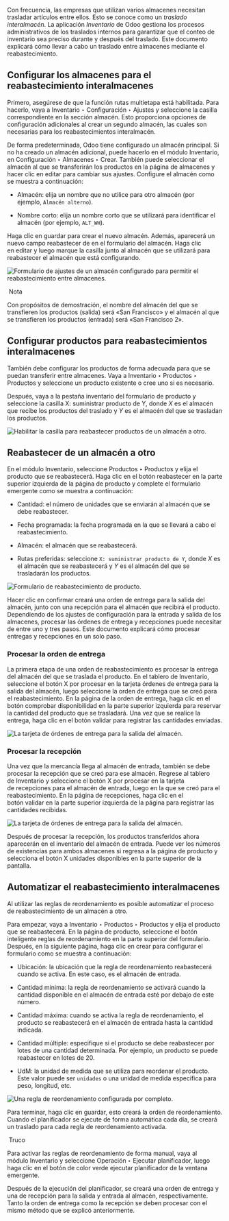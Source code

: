 Con frecuencia, las empresas que utilizan varios almacenes necesitan trasladar artículos entre ellos. Esto se conoce como un _traslado interalmacén_. La aplicación _Inventario_ de Odoo gestiona los procesos administrativos de los traslados internos para garantizar que el conteo de inventario sea preciso durante y después del traslado. Este documento explicará cómo llevar a cabo un traslado entre almacenes mediante el reabastecimiento.

## Configurar los almacenes para el reabastecimiento interalmacenes[](https://www.odoo.com/documentation/17.0/es/applications/inventory_and_mrp/inventory/warehouses_storage/inventory_management/warehouse_replenishment_transfer.html#configure-warehouses-for-inter-warehouse-replenishment "Enlazar permanentemente con este título")

Primero, asegúrese de que la función rutas multietapa está habilitada. Para hacerlo, vaya a Inventario ‣ Configuración ‣ Ajustes y seleccione la casilla correspondiente en la sección almacén. Esto proporciona opciones de configuración adicionales al crear un segundo almacén, las cuales son necesarias para los reabastecimientos interalmacén.

De forma predeterminada, Odoo tiene configurado un almacén principal. Si no ha creado un almacén adicional, puede hacerlo en el módulo Inventario, en Configuración ‣ Almacenes ‣ Crear. También puede seleccionar el almacén al que se transferirán los productos en la página de almacenes y hacer clic en editar para cambiar sus ajustes. Configure el almacén como se muestra a continuación:

- Almacén: elija un nombre que no utilice para otro almacén (por ejemplo, `Almacén alterno`).
    
- Nombre corto: elija un nombre corto que se utilizará para identificar el almacén (por ejemplo, `ALT_WH`).
    

Haga clic en guardar para crear el nuevo almacén. Además, aparecerá un nuevo campo reabastecer de en el formulario del almacén. Haga clic en editar y luego marque la casilla junto al almacén que se utilizará para reabastecer el almacén que está configurando.

![Formulario de ajustes de un almacén configurado para permitir el reabastecimiento entre almacenes.](https://www.odoo.com/documentation/17.0/es/_images/new-warehouse-configuration.png)

 Nota

Con propósitos de demostración, el nombre del almacén del que se transfieren los productos (salida) será «San Francisco» y el almacén al que se transfieren los productos (entrada) será «San Francisco 2».

## Configurar productos para reabastecimientos interalmacenes[](https://www.odoo.com/documentation/17.0/es/applications/inventory_and_mrp/inventory/warehouses_storage/inventory_management/warehouse_replenishment_transfer.html#configure-products-for-inter-warehouse-replenishment "Enlazar permanentemente con este título")

También debe configurar los productos de forma adecuada para que se puedan transferir entre almacenes. Vaya a Inventario ‣ Productos ‣ Productos y seleccione un producto existente o cree uno si es necesario.

Después, vaya a la pestaña inventario del formulario de producto y seleccione la casilla X: suministrar producto de Y, donde _X_ es el almacén que recibe los productos del traslado y _Y_ es el almacén del que se trasladan los productos.

![Habilitar la casilla para reabastecer productos de un almacén a otro.](https://www.odoo.com/documentation/17.0/es/_images/product-transfer-configuration.png)

## Reabastecer de un almacén a otro[](https://www.odoo.com/documentation/17.0/es/applications/inventory_and_mrp/inventory/warehouses_storage/inventory_management/warehouse_replenishment_transfer.html#replenish-one-warehouse-from-another "Enlazar permanentemente con este título")

En el módulo Inventario, seleccione Productos ‣ Productos y elija el producto que se reabastecerá. Haga clic en el botón reabastecer en la parte superior izquierda de la página de producto y complete el formulario emergente como se muestra a continuación:

- Cantidad: el número de unidades que se enviarán al almacén que se debe reabastecer.
    
- Fecha programada: la fecha programada en la que se llevará a cabo el reabastecimiento.
    
- Almacén: el almacén que se reabastecerá.
    
- Rutas preferidas: seleccione `X: suministrar producto de Y`, donde _X_ es el almacén que se reabastecerá y _Y_ es el almacén del que se trasladarán los productos.
    

![Formulario de reabastecimiento de producto.](https://www.odoo.com/documentation/17.0/es/_images/product-replenishment-form.png)

Hacer clic en confirmar creará una orden de entrega para la salida del almacén, junto con una recepción para el almacén que recibirá el producto. Dependiendo de los ajustes de configuración para la entrada y salida de los almacenes, procesar las órdenes de entrega y recepciones puede necesitar de entre uno y tres pasos. Este documento explicará cómo procesar entregas y recepciones en un solo paso.

### Procesar la orden de entrega[](https://www.odoo.com/documentation/17.0/es/applications/inventory_and_mrp/inventory/warehouses_storage/inventory_management/warehouse_replenishment_transfer.html#process-the-delivery-order "Enlazar permanentemente con este título")

La primera etapa de una orden de reabastecimiento es procesar la entrega del almacén del que se traslada el producto. En el tablero de Inventario, seleccione el botón X por procesar en la tarjeta órdenes de entrega para la salida del almacén, luego seleccione la orden de entrega que se creó para el reabastecimiento. En la página de la orden de entrega, haga clic en el botón comprobar disponibilidad en la parte superior izquierda para reservar la cantidad del producto que se trasladará. Una vez que se realice la entrega, haga clic en el botón validar para registrar las cantidades enviadas.

![La tarjeta de órdenes de entrega para la salida del almacén.](https://www.odoo.com/documentation/17.0/es/_images/delivery-orders-card.png)

### Procesar la recepción[](https://www.odoo.com/documentation/17.0/es/applications/inventory_and_mrp/inventory/warehouses_storage/inventory_management/warehouse_replenishment_transfer.html#process-the-receipt "Enlazar permanentemente con este título")

Una vez que la mercancía llega al almacén de entrada, también se debe procesar la recepción que se creó para ese almacén. Regrese al tablero de Inventario y seleccione el botón X por procesar en la tarjeta de recepciones para el almacén de entrada, luego en la que se creó para el reabastecimiento. En la página de recepciones, haga clic en el botón validar en la parte superior izquierda de la página para registrar las cantidades recibidas.

![La tarjeta de órdenes de entrega para la salida del almacén.](https://www.odoo.com/documentation/17.0/es/_images/receipts-card.png)

Después de procesar la recepción, los productos transferidos ahora aparecerán en el inventario del almacén de entrada. Puede ver los números de existencias para ambos almacenes si regresa a la página de producto y selecciona el botón X unidades disponibles en la parte superior de la pantalla.

## Automatizar el reabastecimiento interalmacenes[](https://www.odoo.com/documentation/17.0/es/applications/inventory_and_mrp/inventory/warehouses_storage/inventory_management/warehouse_replenishment_transfer.html#automate-inter-warehouse-replenishment "Enlazar permanentemente con este título")

Al utilizar las reglas de reordenamiento es posible automatizar el proceso de reabastecimiento de un almacén a otro.

Para empezar, vaya a Inventario ‣ Productos ‣ Productos y elija el producto que se reabastecerá. En la página de producto, seleccione el botón inteligente reglas de reordenamiento en la parte superior del formulario. Después, en la siguiente página, haga clic en crear para configurar el formulario como se muestra a continuación:

- Ubicación: la ubicación que la regla de reordenamiento reabastecerá cuando se activa. En este caso, es el almacén de entrada.
    
- Cantidad mínima: la regla de reordenamiento se activará cuando la cantidad disponible en el almacén de entrada esté por debajo de este número.
    
- Cantidad máxima: cuando se activa la regla de reordenamiento, el producto se reabastecerá en el almacén de entrada hasta la cantidad indicada.
    
- Cantidad múltiple: especifique si el producto se debe reabastecer por lotes de una cantidad determinada. Por ejemplo, un producto se puede reabastecer en lotes de 20.
    
- UdM: la unidad de medida que se utiliza para reordenar el producto. Este valor puede ser `unidades` o una unidad de medida específica para peso, longitud, etc.
    

![Una regla de reordenamiento configurada por completo.](https://www.odoo.com/documentation/17.0/es/_images/reordering-rule-configuration1.png)

Para terminar, haga clic en guardar, esto creará la orden de reordenamiento. Cuando el planificador se ejecute de forma automática cada día, se creará un traslado para cada regla de reordenamiento activada.

 Truco

Para activar las reglas de reordenamiento de forma manual, vaya al módulo Inventario y seleccione Operación ‣ Ejecutar planificador, luego haga clic en el botón de color verde ejecutar planificador de la ventana emergente.

Después de la ejecución del planificador, se creará una orden de entrega y una de recepción para la salida y entrada al almacén, respectivamente. Tanto la orden de entrega como la recepción se deben procesar con el mismo método que se explicó anteriormente.